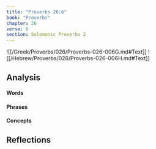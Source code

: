```yaml
---
title: "Proverbs 26:6"
book: "Proverbs"
chapter: 26
verse: 6
section: Solomonic Proverbs 2
---
```

![[/Greek/Proverbs/026/Proverbs-026-006G.md#Text]]
![[/Hebrew/Proverbs/026/Proverbs-026-006H.md#Text]]

## Analysis

#### Words

#### Phrases

#### Concepts

## Reflections
